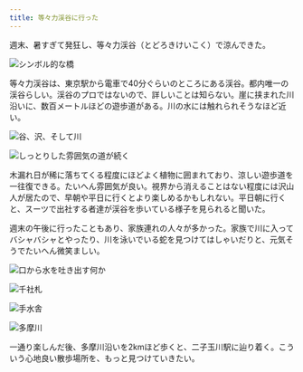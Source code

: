 ```yaml
---
title: 等々力渓谷に行った
---
```

週末、暑すぎて発狂し、等々力渓谷（とどろきけいこく）で涼んできた。

![](https://lh6.googleusercontent.com/gUwlyibrJWdPxKdoqdygrBX6oaTUa5ZvTfAbcAW5Z313BsHgQf8cIpa7WEwhc1wCOgZ9fE9Oe435fnGq_9MlA6WfGcBgLPyNazamaDsA7zDcorY2dq2Q9QCiIE1TAC0lrtC0OQxZ37UcSPJBsNE "シンボル的な橋")

等々力渓谷は、東京駅から電車で40分ぐらいのところにある渓谷。都内唯一の渓谷らしい。渓谷のプロではないので、詳しいことは知らない。崖に挟まれた川沿いに、数百メートルほどの遊歩道がある。川の水には触れられそうなほど近い。

![](https://lh6.googleusercontent.com/AsXNIQgLYc-koxlGlOzGwPncp8e1V5WJjWNmPLQ6rawHCYgyQaB3sjSElahXzB-p9E2erFBUlkByF5shD_gdBNXwmmGqZnASpqP0kOTqQ2pOR7P2xdE9WxzCwJ_7t8NZQyfStj2-lCxW_rNbu8w "谷、沢、そして川")

![](https://lh3.googleusercontent.com/faCrAwjI2UAj1sDHmY3AaIuEmJQOrzH_PX3A5lEfXkSMmXEjzpfks-zUk9D_Rb7FXRag7tOjClXwSrEwskTeEGPdwYccG6DJ8kfo20ST1E5L0CiONiSPMDU0zywA5n90s84b1u_ICE3FL187Q2g "しっとりした雰囲気の道が続く")

木漏れ日が稀に落ちてくる程度にほどよく植物に囲まれており、涼しい遊歩道を一往復できる。たいへん雰囲気が良い。視界から消えることはない程度には沢山人が居たので、早朝や平日に行くとより楽しめるかもしれない。平日朝に行くと、スーツで出社する者達が渓谷を歩いている様子を見られると聞いた。

週末の午後に行ったこともあり、家族連れの人々が多かった。家族で川に入ってバシャバシャとやったり、川を泳いでいる蛇を見つけてはしゃいだりと、元気そうでたいへん微笑ましい。

![](https://lh6.googleusercontent.com/Pq-CM1GEiBh2f8dLnrMUdpX-VRPHaWOifQbiouUPPg7WGPkJMtGMCiyIgYgCBU0BqbhNkb9QcyNSg9N-cMFY-N9HfMNZn9U52ZGkdBUkhK5-S0Ra7Vj5Ae7mbCGQIUjYqOuB5MbTrnu6Hdro2vQ "口から水を吐き出す何か")

![](https://lh5.googleusercontent.com/EboUgjT17mrJ-DxY9b2IG-cp_XE0Qbl7RrqX_r0OYoJ9jW45FL4KCq8c7p6bn0UMF-EeTRQGN3sdICRoLYoDC5ST_TEBpZJS_pRru0D3k0VqW5ca-jGlMTi-u2MBdBZOovDTI7JrQH-BxYZZXjY "千社札")

![](https://lh4.googleusercontent.com/sVH8_M7hv4qsselM0F6EGpxOYlnMGwRmMKGrQGGy-m7alFNPs7VcnMISYhcR8rUrHNrVVouZ_w8lhkl5Cl3iYrWmalA8fuDzd_apCQ7vFeewhlgp4bd0rARDHCp5hAqPFyOh-5gbf5DX-R5k50w "手水舎")

![](https://lh6.googleusercontent.com/j7OZf9_0EHQHE5xBqnzliX7kEo9RjeA03anRPWf1nbfrgPqERe_huY-_A1RRGZvkpEAtsVmvEoHPzr9CrY4zLhoqoLxsQJXl9xJ_pWAN5nC1nWWMSdz_TaDQgk4CTOD9LPbk570PiMsYnl72cZI "多摩川")

一通り楽しんだ後、多摩川沿いを2kmほど歩くと、二子玉川駅に辿り着く。こういう心地良い散歩場所を、もっと見つけていきたい。
